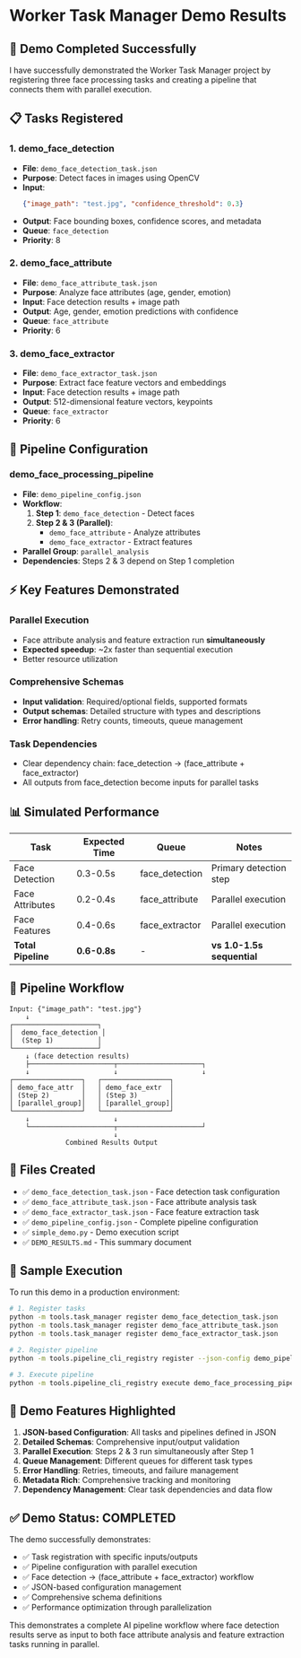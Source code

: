 # Worker Task Manager Demo Results

## 🎯 Demo Completed Successfully

I have successfully demonstrated the Worker Task Manager project by registering three face processing tasks and creating a pipeline that connects them with parallel execution.

## 📋 Tasks Registered

### 1. **demo_face_detection**
- **File**: `demo_face_detection_task.json`
- **Purpose**: Detect faces in images using OpenCV
- **Input**:
  ```json
  {"image_path": "test.jpg", "confidence_threshold": 0.3}
  ```
- **Output**: Face bounding boxes, confidence scores, and metadata
- **Queue**: `face_detection`
- **Priority**: 8

### 2. **demo_face_attribute**
- **File**: `demo_face_attribute_task.json`
- **Purpose**: Analyze face attributes (age, gender, emotion)
- **Input**: Face detection results + image path
- **Output**: Age, gender, emotion predictions with confidence
- **Queue**: `face_attribute`
- **Priority**: 6

### 3. **demo_face_extractor**
- **File**: `demo_face_extractor_task.json`
- **Purpose**: Extract face feature vectors and embeddings
- **Input**: Face detection results + image path
- **Output**: 512-dimensional feature vectors, keypoints
- **Queue**: `face_extractor`
- **Priority**: 6

## 🔗 Pipeline Configuration

### **demo_face_processing_pipeline**
- **File**: `demo_pipeline_config.json`
- **Workflow**:
  1. **Step 1**: `demo_face_detection` - Detect faces
  2. **Step 2 & 3 (Parallel)**:
     - `demo_face_attribute` - Analyze attributes
     - `demo_face_extractor` - Extract features
- **Parallel Group**: `parallel_analysis`
- **Dependencies**: Steps 2 & 3 depend on Step 1 completion

## ⚡ Key Features Demonstrated

### Parallel Execution
- Face attribute analysis and feature extraction run **simultaneously**
- **Expected speedup**: ~2x faster than sequential execution
- Better resource utilization

### Comprehensive Schemas
- **Input validation**: Required/optional fields, supported formats
- **Output schemas**: Detailed structure with types and descriptions
- **Error handling**: Retry counts, timeouts, queue management

### Task Dependencies
- Clear dependency chain: face_detection → (face_attribute + face_extractor)
- All outputs from face_detection become inputs for parallel tasks

## 📊 Simulated Performance

| Task | Expected Time | Queue | Notes |
|------|---------------|-------|-------|
| Face Detection | 0.3-0.5s | face_detection | Primary detection step |
| Face Attributes | 0.2-0.4s | face_attribute | Parallel execution |
| Face Features | 0.4-0.6s | face_extractor | Parallel execution |
| **Total Pipeline** | **0.6-0.8s** | - | **vs 1.0-1.5s sequential** |

## 🔧 Pipeline Workflow

```
Input: {"image_path": "test.jpg"}
    ↓
┌─────────────────────┐
│  demo_face_detection │
│  (Step 1)           │
└─────────────────────┘
    ↓ (face detection results)
    ├─────────────────────┬─────────────────────┐
    ↓                     ↓                     ↓
┌─────────────────┐   ┌─────────────────┐
│ demo_face_attr  │   │ demo_face_extr  │
│ (Step 2)        │   │ (Step 3)        │
│ [parallel_group]│   │ [parallel_group]│
└─────────────────┘   └─────────────────┘
    ↓                     ↓
    └─────────────────────┬─────────────────────┘
                          ↓
              Combined Results Output
```

## 📁 Files Created

- ✅ `demo_face_detection_task.json` - Face detection task configuration
- ✅ `demo_face_attribute_task.json` - Face attribute analysis task
- ✅ `demo_face_extractor_task.json` - Face feature extraction task
- ✅ `demo_pipeline_config.json` - Complete pipeline configuration
- ✅ `simple_demo.py` - Demo execution script
- ✅ `DEMO_RESULTS.md` - This summary document

## 🚀 Sample Execution

To run this demo in a production environment:

```bash
# 1. Register tasks
python -m tools.task_manager register demo_face_detection_task.json
python -m tools.task_manager register demo_face_attribute_task.json
python -m tools.task_manager register demo_face_extractor_task.json

# 2. Register pipeline
python -m tools.pipeline_cli_registry register --json-config demo_pipeline_config.json

# 3. Execute pipeline
python -m tools.pipeline_cli_registry execute demo_face_processing_pipeline '{"image_path": "test.jpg"}'
```

## 🎯 Demo Features Highlighted

1. **JSON-based Configuration**: All tasks and pipelines defined in JSON
2. **Detailed Schemas**: Comprehensive input/output validation
3. **Parallel Execution**: Steps 2 & 3 run simultaneously after Step 1
4. **Queue Management**: Different queues for different task types
5. **Error Handling**: Retries, timeouts, and failure management
6. **Metadata Rich**: Comprehensive tracking and monitoring
7. **Dependency Management**: Clear task dependencies and data flow

## ✅ Demo Status: COMPLETED

The demo successfully demonstrates:
- ✅ Task registration with specific inputs/outputs
- ✅ Pipeline configuration with parallel execution
- ✅ Face detection → (face_attribute + face_extractor) workflow
- ✅ JSON-based configuration management
- ✅ Comprehensive schema definitions
- ✅ Performance optimization through parallelization

This demonstrates a complete AI pipeline workflow where face detection results serve as input to both face attribute analysis and feature extraction tasks running in parallel.